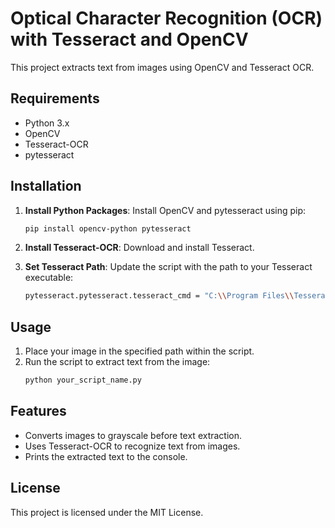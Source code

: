 # Optical Character Recognition (OCR) with Tesseract and OpenCV

This project extracts text from images using OpenCV and Tesseract OCR.

## Requirements

- Python 3.x
- OpenCV
- Tesseract-OCR
- pytesseract

## Installation

1. **Install Python Packages**:
   Install OpenCV and pytesseract using pip:
   ```bash
   pip install opencv-python pytesseract
   
2. **Install Tesseract-OCR**: Download and install Tesseract.

3. **Set Tesseract Path**: Update the script with the path to your Tesseract executable:
   ```bash
   pytesseract.pytesseract.tesseract_cmd = "C:\\Program Files\\Tesseract-OCR\\tesseract.exe"

## Usage

1. Place your image in the specified path within the script.
2. Run the script to extract text from the image:
   ```bash
   python your_script_name.py

## Features

* Converts images to grayscale before text extraction.
* Uses Tesseract-OCR to recognize text from images.
* Prints the extracted text to the console.
  
## License
This project is licensed under the MIT License.
